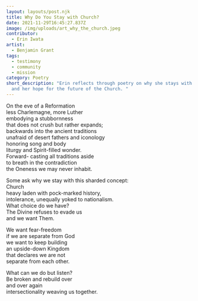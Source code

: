 ```yaml
---
layout: layouts/post.njk
title: Why Do You Stay with Church?
date: 2021-11-29T16:45:27.837Z
image: /img/uploads/art_why_the_church.jpeg
contributor:
  - Erin Iwata
artist:
  - Benjamin Grant
tags:
  - testimony
  - community
  - mission
category: Poetry
short_description: "Erin reflects through poetry on why she stays with church
  and her hope for the future of the Church. "
---
```

On the eve of a Reformation\
less Charlemagne, more Luther\
embodying a stubbornness \
that does not crush but rather expands; \
backwards into the ancient traditions\
unafraid of desert fathers and iconology\
honoring song and body\
liturgy and Spirit-filled wonder. \
Forward- casting all traditions aside \
to breath in the contradiction\
the Oneness we may never inhabit. 

Some ask why we stay with this sharded concept:\
Church\
heavy laden with pock-marked history,\
intolerance, unequally yoked to nationalism.\
What choice do we have? \
The Divine refuses to evade us\
and we want Them. 

We want fear-freedom\
if we are separate from God\
we want to keep building \
an upside-down Kingdom\
that declares we are not\
separate from each other.

What can we do but listen?\
Be broken and rebuild over\
and over again\
intersectionality weaving us together.